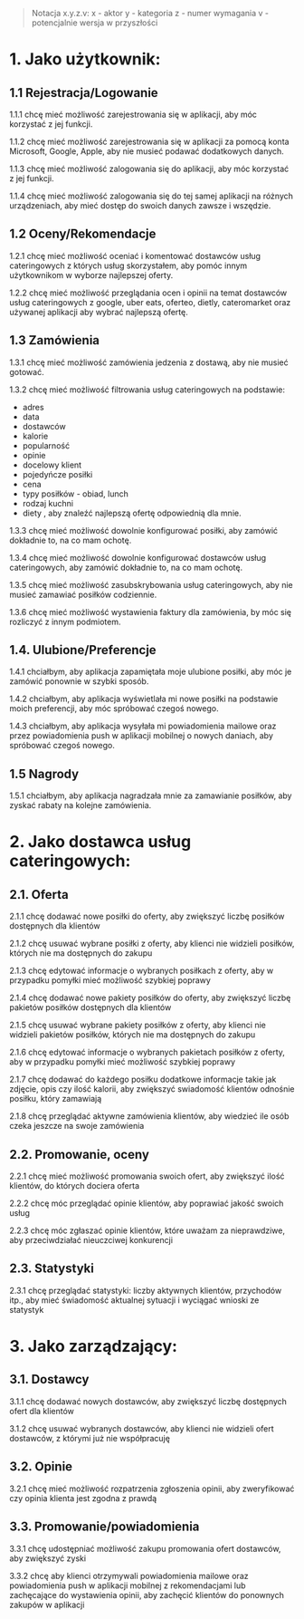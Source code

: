 > Notacja x.y.z.v:
> x - aktor
> y - kategoria
> z - numer wymagania
> v - potencjalnie wersja w przyszłości
# 1. Jako użytkownik:
## 1.1 Rejestracja/Logowanie
1.1.1 chcę mieć możliwość zarejestrowania się w aplikacji, aby móc korzystać z jej funkcji.

1.1.2 chcę mieć możliwość zarejestrowania się w aplikacji za pomocą konta Microsoft, Google, Apple, aby nie musieć podawać dodatkowych danych.

1.1.3 chcę mieć możliwość zalogowania się do aplikacji, aby móc korzystać z jej funkcji.

1.1.4 chcę mieć możliwość zalogowania się do tej samej aplikacji na różnych urządzeniach, aby mieć dostęp do swoich danych zawsze i wszędzie.
## 1.2 Oceny/Rekomendacje
1.2.1 chcę mieć możliwość oceniać i komentować dostawców usług cateringowych z których usług skorzystałem, aby pomóc innym użytkownikom w wyborze najlepszej oferty.

1.2.2 chcę mieć możliwość przeglądania ocen i opinii na temat dostawców usług cateringowych z google, uber eats, oferteo, dietly, cateromarket oraz używanej aplikacji aby wybrać najlepszą ofertę.
## 1.3 Zamówienia
1.3.1 chcę mieć możliwość zamówienia jedzenia z dostawą, aby nie musieć gotować.

1.3.2 chcę mieć możliwość filtrowania usług cateringowych na podstawie:  
  - adres
  - data
  - dostawców
  - kalorie
  - popularność
  - opinie
  - docelowy klient
  - pojedyńcze posiłki
  - cena
  - typy posiłków - obiad, lunch
  - rodzaj kuchni
  - diety
  , aby znaleźć najlepszą ofertę odpowiednią dla mnie.

1.3.3 chcę mieć możliwość dowolnie konfigurować posiłki, aby zamówić dokładnie to, na co mam ochotę.

1.3.4 chcę mieć możliwość dowolnie konfigurować dostawców usług cateringowych, aby zamówić dokładnie to, na co mam ochotę.

1.3.5 chcę mieć możliwość zasubskrybowania usług cateringowych, aby nie musieć zamawiać posiłków codziennie.

1.3.6 chcę mieć możliwość wystawienia faktury dla zamówienia, by móc się rozliczyć z innym podmiotem.
## 1.4. Ulubione/Preferencje
1.4.1 chciałbym, aby aplikacja zapamiętała moje ulubione posiłki, aby móc je zamówić ponownie w szybki sposób.

1.4.2 chciałbym, aby aplikacja wyświetlała mi nowe posiłki na podstawie moich preferencji, aby móc spróbować czegoś nowego.

1.4.3 chciałbym, aby aplikacja wysyłała mi powiadomienia mailowe oraz przez powiadomienia push w aplikacji mobilnej o nowych daniach, aby spróbować czegoś nowego.
## 1.5 Nagrody
1.5.1 chciałbym, aby aplikacja nagradzała mnie za zamawianie posiłków, aby zyskać rabaty na kolejne zamówienia.


# 2. Jako dostawca usług cateringowych:
## 2.1. Oferta
2.1.1 chcę dodawać nowe posiłki do oferty, aby zwiększyć liczbę posiłków dostępnych dla klientów

2.1.2 chcę usuwać wybrane posiłki z oferty, aby klienci nie widzieli posiłków, których nie ma dostępnych do zakupu

2.1.3 chcę edytować informacje o wybranych posiłkach z oferty, aby w przypadku pomyłki mieć możliwość szybkiej poprawy

2.1.4 chcę dodawać nowe pakiety posiłków do oferty, aby zwiększyć liczbę pakietów posiłków dostępnych dla klientów

2.1.5 chcę usuwać wybrane pakiety posiłków z oferty, aby klienci nie widzieli pakietów posiłków, których nie ma dostępnych do zakupu

2.1.6 chcę edytować informacje o wybranych pakietach posiłków z oferty, aby w przypadku pomyłki mieć możliwość szybkiej poprawy

2.1.7 chcę dodawać do każdego posiłku dodatkowe informacje takie jak zdjęcie, opis czy ilość kalorii, aby zwiększyć swiadomość klientów odnośnie posiłku, który zamawiają

2.1.8 chcę przeglądać aktywne zamówienia klientów, aby wiedzieć ile osób czeka jeszcze na swoje zamówienia
## 2.2. Promowanie, oceny
2.2.1 chcę mieć możliwość promowania swoich ofert, aby zwiększyć ilość klientów, do których dociera oferta

2.2.2 chcę móc przeglądać opinie klientów, aby poprawiać jakość swoich usług

2.2.3 chcę móc zgłaszać opinie klientów, które uważam za nieprawdziwe, aby przeciwdziałać nieuczciwej konkurencji
## 2.3. Statystyki
2.3.1 chcę przeglądać statystyki: liczby aktywnych klientów, przychodów itp., aby mieć świadomość aktualnej sytuacji i wyciągać wnioski ze statystyk


# 3. Jako zarządzający:
## 3.1. Dostawcy
3.1.1 chcę dodawać nowych dostawców, aby zwiększyć liczbę dostępnych ofert dla klientów

3.1.2 chcę usuwać wybranych dostawców, aby klienci nie widzieli ofert dostawców, z którymi już nie współpracuję
## 3.2. Opinie
3.2.1 chcę mieć możliwość rozpatrzenia zgłoszenia opinii, aby zweryfikować czy opinia klienta jest zgodna z prawdą
## 3.3. Promowanie/powiadomienia
3.3.1 chcę udostępniać możliwość zakupu promowania ofert dostawców, aby zwiększyć zyski

3.3.2 chcę aby klienci otrzymywali powiadomienia mailowe oraz powiadomienia push w aplikacji mobilnej z rekomendacjami lub zachęcające do wystawienia opinii, aby zachęcić klientów do ponownych zakupów w aplikacji

